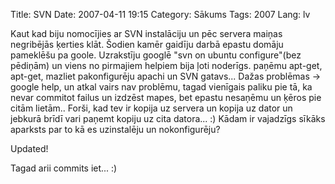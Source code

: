 Title: SVN
Date: 2007-04-11 19:15
Category: Sākums
Tags: 2007
Lang: lv

Kaut kad biju nomocījies ar SVN instalāciju un pēc servera maiņas negribējās ķerties klāt. Šodien kamēr gaidīju darbā epastu domāju pameklēšu pa goole. Uzrakstīju googlē "svn on ubuntu configure"(bez pēdiņām) un viens no pirmajiem helpiem bija ļoti noderīgs. paņēmu apt-get, apt-get, mazliet pakonfigurēju apachi un SVN gatavs... Dažas problēmas -> google help, un atkal vairs nav problēmu, tagad vienīgais paliku pie tā, ka nevar commitot failus un izdzēst mapes, bet epastu nesaņēmu un ķēros pie citām lietām.. Forši, kad tev ir kopija uz servera un kopija uz dator un jebkurā brīdī vari paņemt kopiju uz cita datora... :) Kādam ir vajadzīgs sīkāks aparksts par to kā es uzinstalēju un nokonfigurēju?

Updated!

Tagad arii commits iet... :)
